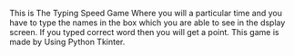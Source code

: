 This is The Typing Speed Game Where you will a particular time and you have to type the names in the box which you are able to see in the dsplay screen.
If you typed correct word then you will get a point.
This game is made by Using  Python Tkinter.
